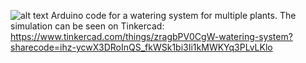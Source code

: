 ![alt text](https://github.com/GergoletLuka/Watering-system/system_pic.png)
Arduino code for a watering system for multiple plants. The simulation can be seen on Tinkercad: https://www.tinkercad.com/things/zragbPV0CgW-watering-system?sharecode=ihz-ycwX3DRoInQS_fkWSk1bi3Ii1kMWKYq3PLvLKlo